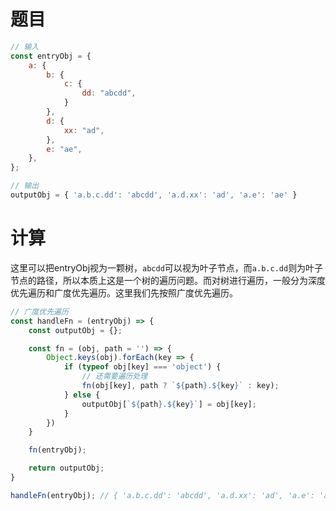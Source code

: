 # 题目

```js
// 输入
const entryObj = {
    a: {
        b: {
            c: {
                dd: "abcdd",
            }
        },
        d: {
            xx: "ad",
        },
        e: "ae",
    },
};

// 输出
outputObj = { 'a.b.c.dd': 'abcdd', 'a.d.xx': 'ad', 'a.e': 'ae' }
```

# 计算
这里可以把entryObj视为一颗树，`abcdd`可以视为叶子节点，而`a.b.c.dd`则为叶子节点的路径，所以本质上这是一个树的遍历问题。而对树进行遍历，一般分为深度优先遍历和广度优先遍历。这里我们先按照广度优先遍历。

```js
// 广度优先遍历
const handleFn = (entryObj) => {
    const outputObj = {};

    const fn = (obj, path = '') => {
        Object.keys(obj).forEach(key => {
            if (typeof obj[key] === 'object') {
                // 还需要遍历处理
                fn(obj[key], path ? `${path}.${key}` : key);
            } else {
                outputObj[`${path}.${key}`] = obj[key];
            }
        })
    }

    fn(entryObj);

    return outputObj;
}

handleFn(entryObj); // { 'a.b.c.dd': 'abcdd', 'a.d.xx': 'ad', 'a.e': 'ae' }
```
